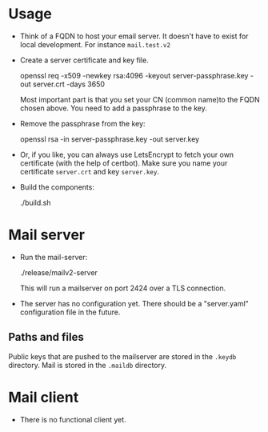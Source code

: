 # Usage

* Think of a FQDN to host your email server. It doesn't have to exist for local development. For instance `mail.test.v2`

* Create a server certificate and key file. 

    openssl req -x509 -newkey rsa:4096 -keyout server-passphrase.key -out server.crt -days 3650

    Most important part is that you set your CN (common name)to the FQDN chosen above. You need to add a passphrase to the key.
 
* Remove the passphrase from the key:
 
    openssl rsa -in server-passphrase.key -out server.key

* Or, if you like, you can always use LetsEncrypt to fetch your own certificate (with the help of certbot). Make sure you 
  name your certificate `server.crt` and key `server.key`.

* Build the components:

    ./build.sh
    
    
# Mail server

* Run the mail-server:

    ./release/mailv2-server

    This will run a mailserver on port 2424 over a TLS connection.

* The server has no configuration yet. There should be a "server.yaml" configuration file in the future.

## Paths and files

Public keys that are pushed to the mailserver are stored in the `.keydb` directory.
Mail is stored in the `.maildb` directory.


# Mail client

* There is no functional client yet.
